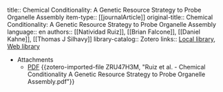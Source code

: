title:: Chemical Conditionality: A Genetic Resource Strategy to Probe Organelle Assembly
item-type:: [[journalArticle]]
original-title:: Chemical Conditionality: A Genetic Resource Strategy to Probe Organelle Assembly
language:: en
authors:: [[Natividad Ruiz]], [[Brian Falcone]], [[Daniel Kahne]], [[Thomas J Silhavy]]
library-catalog:: Zotero
links:: [Local library](zotero://select/library/items/QZJMTEJC), [Web library](https://www.zotero.org/users/6106196/items/QZJMTEJC)

- Attachments
	- [PDF](zotero://select/library/items/ZRU47H3M) {{zotero-imported-file ZRU47H3M, "Ruiz et al. - Chemical Conditionality A Genetic Resource Strategy to Probe Organelle Assembly.pdf"}}